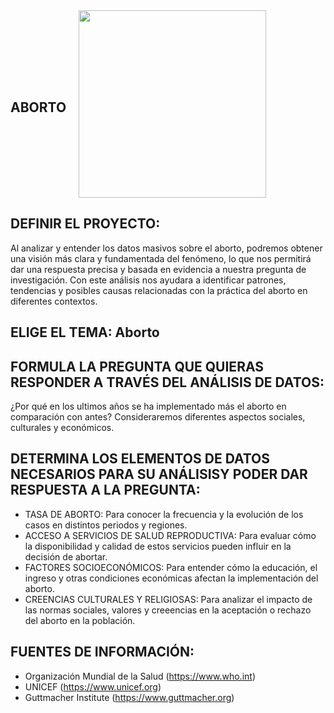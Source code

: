 <div style="display: flex; align-items:center; gap: 20px;">
   <h2>ABORTO</h2>
   <img
src=http://3.bp.blogspot.com/-O5x2C2YTzvo/VkCdzsV-y4I/AAAAAAAAGSs/XOLmr22ap1g/s1600-r/feto.gif width="300"/>
</div>

## **DEFINIR EL PROYECTO:**
Al analizar y entender los datos masivos sobre el aborto, podremos obtener una visión más  clara y fundamentada del fenómeno, lo que nos permitirá dar una respuesta precisa y basada en evidencia a nuestra pregunta de investigación. Con este análisis nos ayudara a identificar patrones, tendencias y posibles causas relacionadas con la práctica del aborto en diferentes contextos.

## **ELIGE EL TEMA: Aborto**

## **FORMULA LA PREGUNTA QUE QUIERAS RESPONDER A TRAVÉS DEL ANÁLISIS DE DATOS:**
¿Por qué en los ultimos años se ha implementado más el aborto en comparación con antes?
Consideraremos diferentes aspectos sociales, culturales y económicos.

## **DETERMINA LOS ELEMENTOS DE DATOS NECESARIOS PARA SU ANÁLISISY PODER DAR RESPUESTA A LA PREGUNTA:**
- TASA DE ABORTO: Para conocer la frecuencia y la evolución de los casos en distintos periodos y regiones.
- ACCESO A SERVICIOS DE SALUD REPRODUCTIVA: Para evaluar cómo la disponibilidad y calidad de estos servicios pueden influir en la decisión de abortar.
- FACTORES SOCIOECONÓMICOS: Para entender cómo la educación, el ingreso y otras condiciones económicas afectan la implementación del aborto.
- CREENCIAS CULTURALES Y RELIGIOSAS: Para analizar el impacto de las normas sociales, valores y creeencias en la aceptación o rechazo del aborto en la población.

## **FUENTES DE INFORMACIÓN:**
* Organización Mundial de la Salud (https://www.who.int)
* UNICEF (https://www.unicef.org)
* Guttmacher Institute (https://www.guttmacher.org)
